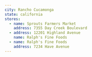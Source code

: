 ```yaml
---
city: Rancho Cucamonga
state: california
stores:
  - name: Sprouts Farmers Market
    address: 7355 Day Creek Boulevard
  - address: 12201 Highland Avenue
    name: Ralph's Fine Foods
  - name: Ralph's Fine Foods
    address: 7234 Have Avenue
---
```

